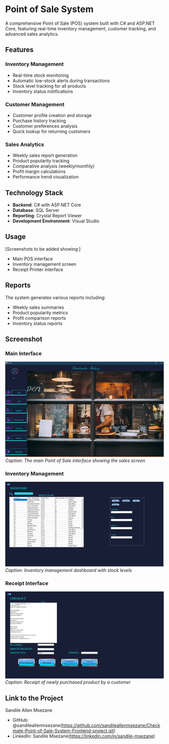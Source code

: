 # Point of Sale System

A comprehensive Point of Sale (POS) system built with C# and ASP.NET Core, featuring real-time inventory management, customer tracking, and advanced sales analytics.

## Features

### Inventory Management
- Real-time stock monitoring
- Automatic low-stock alerts during transactions
- Stock level tracking for all products
- Inventory status notifications

### Customer Management
- Customer profile creation and storage
- Purchase history tracking
- Customer preferences analysis
- Quick lookup for returning customers

### Sales Analytics
- Weekly sales report generation
- Product popularity tracking
- Comparative analysis (weekly/monthly)
- Profit margin calculations
- Performance trend visualization

## Technology Stack

- **Backend**: C# with ASP.NET Core
- **Database**: SQL Server
- **Reporting**: Crystal Report Viewer
- **Development Environment**: Visual Studio


## Usage

[Screenshots to be added showing:]
- Main POS interface
- Inventory management screen
- Receipt Printer interface

## Reports

The system generates various reports including:
- Weekly sales summaries
- Product popularity metrics
- Profit comparison reports
- Inventory status reports

## Screenshot
 ### Main Interface
![Main POS Interface](photo/Defaultpage.jpg)
*Caption: The main Point of Sale interface showing the sales screen*

### Inventory Management
![Inventory Screen](photo/CRUD(Product).jpg)
*Caption: Inventory management dashboard with stock levels*

###  Receipt Interface
![Customer Screen](photo/RECEIPT.jpg)
*Caption: Receipt of newly purchased product by a customer*

## Link to the Project

Sandile Allen Msezane
- GitHub: @sandileallenmsezane(https://github.com/sandileallenmsezane/Checkmate-Point-of-Sale-System-Frontend-project.git)
- LinkedIn: Sandile Msezane(https://linkedin.com/in/sandile-msezane)

